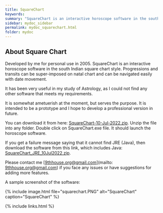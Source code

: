 ```yaml
---
title: SquareChart
keywords:
summary: "SquareChart is an interactive horoscope software in the south Indian square chart style. Most important feature is the super imposition of progressions and transits on natal chart and their movement with date change."
sidebar: mydoc_sidebar
permalink: mydoc_squarechart.html
folder: mydoc
---
```


## About Square Chart

Developed by me for personal use in 2005. SquareChart is an interactive horoscope software in the south Indian square chart style. Progressions and transits can be super-imposed on natal chart and can be navigated easily with date movement.

It has been very useful in my study of Astrology, as I could not find any other software that meets my requirements.

It is somewhat ametuerish at the moment, but serves the purpose. It is intended to be a prototype and I hope to develop a professional version in future.

You can download it from here: [SquareChart-10-Jul-2022.zip](downloads/SquareChart-10-Jul-2022.zip). 
Unzip the file into any folder. Double click on SquareChart.exe file. It should launch the horoscope software.

If you get a failure message saying that it cannot find JRE (Java), then download the software from this link, which includes Java: [SquareChart_JRE_10Jul2022.zip](https://drive.google.com/file/d/1vhStjN2bUwop9WK2Q-i1D_INC9F26Z0i/view?usp=sharing).

Please contact me [9thhouse.org@gmail.com](mailto: 9thhouse.org@gmail.com) if you face any issues or have suggestions for adding more features.

A sample screenshot of the software:

{% include image.html file="squarechart.PNG" alt="SquareChart" caption="SquareChart" %}

{% include links.html %}
